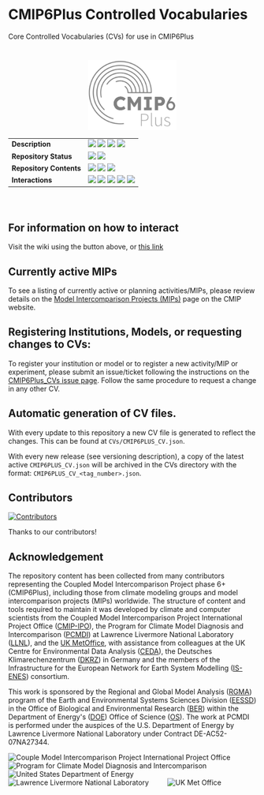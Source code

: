 # CMIP6Plus Controlled Vocabularies

Core Controlled Vocabularies (CVs) for use in CMIP6Plus
#


<div align="center" style="width:100%">
    <img width='180px' style='fill:red;' src='https://raw.githubusercontent.com/WCRP-CMIP/CMIP6Plus_CVs/main/.github/.wiki/CMIP6plus.svg'/>
   <br>
    <table>
        <tr>
            <td><strong>Description</strong></td>
            <td>
            <a href='https://github.com/WCRP-CMIP/CMIP6Plus_CVs/releases'><img src='https://img.shields.io/github/release/WCRP-CMIP/CMIP6Plus_CVs?label=CV%20Version%20%5Blatest%5D'></a>
            <a href='https://github.com/PCMDI/cmor'><img src='https://img.shields.io/github/release/PCMDI/cmor?label=CMOR%20Version&color=green'></a>
            <a href='https://github.com/PCMDI/mip-cmor-tables'><img src='https://img.shields.io/github/release/PCMDI/mip-cmor-tables?label=MIP%20Table%20Version&color=purple'></a>
            <img src='https://img.shields.io/github/license/WCRP-CMIP/CMIP6Plus_CVs.svg'/>
            </td>
        </tr>
        <tr>
            <td><strong>Repository Status</strong></td>
            <td><img src='https://github.com/WCRP-CMIP/CMIP6Plus_CVs/actions/workflows/gen_CV.yml/badge.svg?branch=main'>
            <img src='https://github.com/WCRP-CMIP/CMIP6Plus_CVs/actions/workflows/version_update.yml/badge.svg?branch=main'>
            </td>
        </tr>
        <tr>
            <td><strong>Repository Contents</strong></td>
<td><img src='https://img.shields.io/badge/Activities-%202%20-purple'>
<img src='https://img.shields.io/badge/Experiments-%2022%20-coral'>
<img src='https://img.shields.io/badge/Sources-%201%20-blue'></td></tr end>
        <tr>
            <td><strong>Interactions</strong></td>
            <td> <a href='https://github.com/WCRP-CMIP/CMIP6Plus_CVs/discussions'><img src='https://img.shields.io/github/discussions/WCRP-CMIP/CMIP6Plus_CVs?label=Discussions'></a>
            <a href='https://github.com/WCRP-CMIP/CMIP6Plus_CVs/issues'><img src='https://img.shields.io/github/issues/WCRP-CMIP/CMIP6Plus_CVs?label=Requests'></a>
            <img src="https://img.shields.io/github/contributors/WCRP-CMIP/CMIP6Plus_CVs">
           <img src='https://img.shields.io/github/commit-activity/m/WCRP-CMIP/CMIP6Plus_CVs?label=Commit%20Activity'>
           <img src='https://img.shields.io/github/last-commit/WCRP-CMIP/CMIP6Plus_CVs.svg'/> 
        </td>
        </tr>
    </table>
</div>

<br>


# 

## For information on how to interact
Visit the wiki using the button above, or [this link](https://github.com/WCRP-CMIP/CMIP6Plus_CVs/wiki)

## Currently active MIPs

To see a listing of currently active or planning activities/MIPs, please review details on the [Model Intercomparison Projects (MIPs)](https://wcrp-cmip.org/model-intercomparison-projects-mips/) page on the CMIP website.

## Registering Institutions, Models, or requesting changes to CVs:

To register your institution or model or to register a new activity/MIP or experiment, please submit an issue/ticket following the instructions on the [CMIP6Plus_CVs issue page](https://github.com/WCRP-CMIP/CMIP6Plus_CVs/issues/new). Follow the same procedure to request a change in any other CV.

## Automatic generation of CV files. 
With every update to this repository a new CV file is generated to reflect the changes. This can be found at `CVs/CMIP6PLUS_CV.json`. 

With every new release (see versioning description), a copy of the latest active `CMIP6PLUS_CV.json` will be archived in the CVs directory with the format: `CMIP6PLUS_CV_<tag_number>.json`.


## Contributors

[![Contributors](https://contrib.rocks/image?repo=WCRP-CMIP/CMIP6Plus_CVs)](https://github.com/WCRP-CMIP/CMIP6Plus_CVs/graphs/contributors)

Thanks to our contributors!


## Acknowledgement

The repository content has been collected from many contributors representing the Coupled Model Intercomparison Project phase 6+ (CMIP6Plus), including those from climate modeling groups and model intercomparison projects (MIPs) worldwide. The structure of content and tools required to maintain it was developed by climate and computer scientists from the Coupled Model Intercomparison Project International Project Office ([CMIP-IPO](https://wcrp-cmip.org/cmip-governance/project-office/)), the Program for Climate Model Diagnosis and Intercomparison ([PCMDI](https://pcmdi.llnl.gov/)) at Lawrence Livermore National Laboratory ([LLNL](https://www.llnl.gov/)), and the [UK MetOffice](https://www.metoffice.gov.uk/), with assistance from colleagues at the UK Centre for Environmental Data Analysis ([CEDA](https://www.ceda.ac.uk/)), the Deutsches Klimarechenzentrum ([DKRZ](https://www.dkrz.de/en/)) in Germany and the members of the Infrastructure for the European Network for Earth System Modelling ([IS-ENES](https://is.enes.org/)) consortium.

This work is sponsored by the Regional and Global Model Analysis ([RGMA](https://climatemodeling.science.energy.gov/program/regional-global-model-analysis)) program of the Earth and Environmental Systems Sciences Division ([EESSD](https://science.osti.gov/ber/Research/eessd)) in the Office of Biological and Environmental Research ([BER](https://science.osti.gov/ber)) within the Department of Energy's ([DOE](https://www.energy.gov/)) Office of Science ([OS](https://science.osti.gov/)). The work at PCMDI is performed under the auspices of the U.S. Department of Energy by Lawrence Livermore National Laboratory under Contract DE-AC52-07NA27344.

<p>
    <img src="https://pcmdi.github.io/assets/CMIP/100px-CMIP_Logo_RGB_Positive-square-96dpi.png"
         width="65"
         style="margin-right: 30px"
         title="Couple Model Intercomparison Project International Project Office"
         alt="Couple Model Intercomparison Project International Project Office"
    >&nbsp;
    <img src="https://pcmdi.github.io/assets/PCMDI/100px-PCMDI-Logo-NoText-square-png8.png"
         width="65"
         style="margin-right: 30px"
         title="Program for Climate Model Diagnosis and Intercomparison"
         alt="Program for Climate Model Diagnosis and Intercomparison"
    >&nbsp;
    <img src="https://pcmdi.github.io/assets/DOE/480px-DOE_Seal_Color.png"
         width="65"
         style="margin-right: 30px"
         title="United States Department of Energy"
         alt="United States Department of Energy"
    >&nbsp;
    <img src="https://pcmdi.github.io/assets/LLNL/212px-LLNLiconPMS286-WHITEBACKGROUND.png"
         width="65"
         style="margin-right: 30px"
         title="Lawrence Livermore National Laboratory"
         alt="Lawrence Livermore National Laboratory"
    >&nbsp;
    <img src="https://pcmdi.github.io/assets/MetOffice/100px-Met_Office_LogoBLACK.png"
         width="65"
         style="margin-right: 30px"
         title="UK Met Office"
         alt="UK Met Office"
    >
</p>
